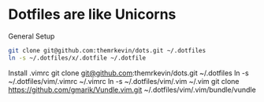 # Dotfiles are like Unicorns #

General Setup
```sh
git clone git@github.com:themrkevin/dots.git ~/.dotfiles
ln -s ~/.dotfiles/x/.dotfile ~/.dotfile
```

Install .vimrc
git clone git@github.com:themrkevin/dots.git ~/.dotfiles
ln -s ~/.dotfiles/vim/.vimrc ~/.vimrc
ln -s ~/.dotfiles/vim/.vim ~/.vim
git clone https://github.com/gmarik/Vundle.vim.git ~/.dotfiles/vim/.vim/bundle/vundle
